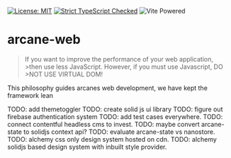 
[![License: MIT](https://img.shields.io/badge/License-MIT-yellow.svg)](https://opensource.org/licenses/MIT) [![Strict TypeScript Checked](https://badgen.net/badge/TS/Strict "Strict TypeScript Checked")](https://www.typescriptlang.org) ![](https://badges.aleen42.com/src/vitejs.svg "Vite Powered") 

# arcane-web

> If you want to improve the performance of your web application, >then use less JavaScript. However, if you must use Javascript, DO >NOT USE VIRTUAL DOM!

This philosophy guides arcanes web development, we have kept the framework lean



TODO: add themetoggler
TODO: create solid js ui library
TODO: figure out firebase authentication system
TODO: add test cases everywhere.
TODO: connect contentful headless cms to invest.
TODO: maybe convert arcane-state to solidjs context api? 
TODO: evaluate arcane-state vs nanostore.
TODO: alchemy css only design system hosted on cdn.
TODO: alchemy solidjs based design system with inbuilt style provider.

